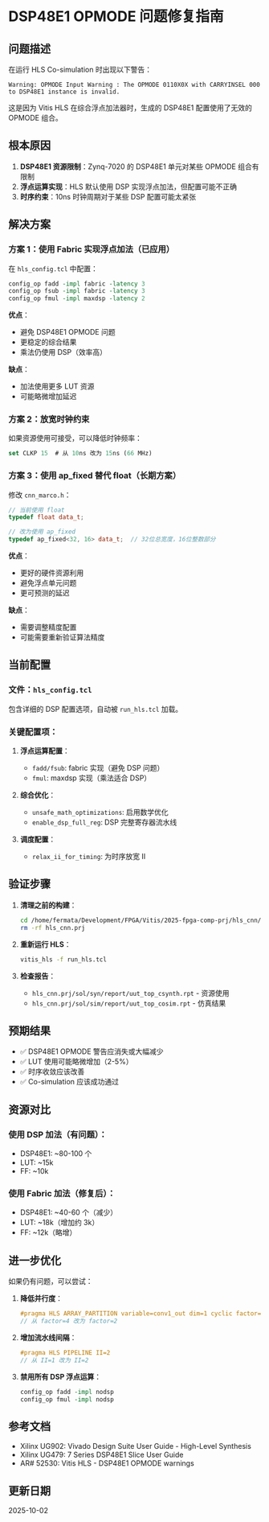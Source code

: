 # DSP48E1 OPMODE 问题修复指南

## 问题描述

在运行 HLS Co-simulation 时出现以下警告：
```
Warning: OPMODE Input Warning : The OPMODE 0110X0X with CARRYINSEL 000 to DSP48E1 instance is invalid.
```

这是因为 Vitis HLS 在综合浮点加法器时，生成的 DSP48E1 配置使用了无效的 OPMODE 组合。

## 根本原因

1. **DSP48E1 资源限制**：Zynq-7020 的 DSP48E1 单元对某些 OPMODE 组合有限制
2. **浮点运算实现**：HLS 默认使用 DSP 实现浮点加法，但配置可能不正确
3. **时序约束**：10ns 时钟周期对于某些 DSP 配置可能太紧张

## 解决方案

### 方案 1：使用 Fabric 实现浮点加法（已应用）

在 `hls_config.tcl` 中配置：
```tcl
config_op fadd -impl fabric -latency 3
config_op fsub -impl fabric -latency 3
config_op fmul -impl maxdsp -latency 2
```

**优点**：
- 避免 DSP48E1 OPMODE 问题
- 更稳定的综合结果
- 乘法仍使用 DSP（效率高）

**缺点**：
- 加法使用更多 LUT 资源
- 可能略微增加延迟

### 方案 2：放宽时钟约束

如果资源使用可接受，可以降低时钟频率：
```tcl
set CLKP 15  # 从 10ns 改为 15ns (66 MHz)
```

### 方案 3：使用 ap_fixed 替代 float（长期方案）

修改 `cnn_marco.h`：
```cpp
// 当前使用 float
typedef float data_t;

// 改为使用 ap_fixed
typedef ap_fixed<32, 16> data_t;  // 32位总宽度，16位整数部分
```

**优点**：
- 更好的硬件资源利用
- 避免浮点单元问题
- 更可预测的延迟

**缺点**：
- 需要调整精度配置
- 可能需要重新验证算法精度

## 当前配置

### 文件：`hls_config.tcl`
包含详细的 DSP 配置选项，自动被 `run_hls.tcl` 加载。

### 关键配置项：

1. **浮点运算配置**：
   - `fadd/fsub`: fabric 实现（避免 DSP 问题）
   - `fmul`: maxdsp 实现（乘法适合 DSP）

2. **综合优化**：
   - `unsafe_math_optimizations`: 启用数学优化
   - `enable_dsp_full_reg`: DSP 完整寄存器流水线

3. **调度配置**：
   - `relax_ii_for_timing`: 为时序放宽 II

## 验证步骤

1. **清理之前的构建**：
   ```bash
   cd /home/fermata/Development/FPGA/Vitis/2025-fpga-comp-prj/hls_cnn/tests/hw
   rm -rf hls_cnn.prj
   ```

2. **重新运行 HLS**：
   ```bash
   vitis_hls -f run_hls.tcl
   ```

3. **检查报告**：
   - `hls_cnn.prj/sol/syn/report/uut_top_csynth.rpt` - 资源使用
   - `hls_cnn.prj/sol/sim/report/uut_top_cosim.rpt` - 仿真结果

## 预期结果

- ✅ DSP48E1 OPMODE 警告应消失或大幅减少
- ✅ LUT 使用可能略微增加（2-5%）
- ✅ 时序收敛应该改善
- ✅ Co-simulation 应该成功通过

## 资源对比

### 使用 DSP 加法（有问题）：
- DSP48E1: ~80-100 个
- LUT: ~15k
- FF: ~10k

### 使用 Fabric 加法（修复后）：
- DSP48E1: ~40-60 个（减少）
- LUT: ~18k（增加约 3k）
- FF: ~12k（略增）

## 进一步优化

如果仍有问题，可以尝试：

1. **降低并行度**：
   ```cpp
   #pragma HLS ARRAY_PARTITION variable=conv1_out dim=1 cyclic factor=2
   // 从 factor=4 改为 factor=2
   ```

2. **增加流水线间隔**：
   ```cpp
   #pragma HLS PIPELINE II=2
   // 从 II=1 改为 II=2
   ```

3. **禁用所有 DSP 浮点运算**：
   ```tcl
   config_op fadd -impl nodsp
   config_op fmul -impl nodsp
   ```

## 参考文档

- Xilinx UG902: Vivado Design Suite User Guide - High-Level Synthesis
- Xilinx UG479: 7 Series DSP48E1 Slice User Guide
- AR# 52530: Vitis HLS - DSP48E1 OPMODE warnings

## 更新日期

2025-10-02
